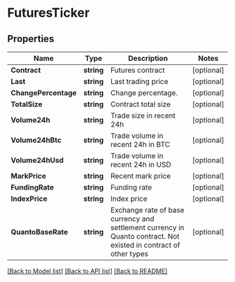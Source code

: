 # FuturesTicker

## Properties
Name | Type | Description | Notes
------------ | ------------- | ------------- | -------------
**Contract** | **string** | Futures contract | [optional] 
**Last** | **string** | Last trading price | [optional] 
**ChangePercentage** | **string** | Change percentage. | [optional] 
**TotalSize** | **string** | Contract total size | [optional] 
**Volume24h** | **string** | Trade size in recent 24h | [optional] 
**Volume24hBtc** | **string** | Trade volume in recent 24h in BTC | [optional] 
**Volume24hUsd** | **string** | Trade volume in recent 24h in USD | [optional] 
**MarkPrice** | **string** | Recent mark price | [optional] 
**FundingRate** | **string** | Funding rate | [optional] 
**IndexPrice** | **string** | Index price | [optional] 
**QuantoBaseRate** | **string** | Exchange rate of base currency and settlement currency in Quanto contract. Not existed in contract of other types | [optional] 

[[Back to Model list]](../README.md#documentation-for-models) [[Back to API list]](../README.md#documentation-for-api-endpoints) [[Back to README]](../README.md)


